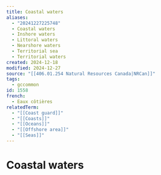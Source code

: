 ```yaml
---
title: Coastal waters
aliases:
  - "20241227225748"
  - Coastal waters
  - Inshore waters
  - Littoral waters
  - Nearshore waters
  - Territorial sea
  - Territorial waters
created: 2024-12-18
modified: 2024-12-27
source: "[[406.01.254 Natural Resources Canada|NRCan]]"
tags:
  - gccommon
id: 1558
french:
  - Eaux côtières
relatedTerm:
  - "[[Coast guard]]"
  - "[[Coasts]]"
  - "[[Oceans]]"
  - "[[Offshore area]]"
  - "[[Seas]]"
---
```

# Coastal waters

